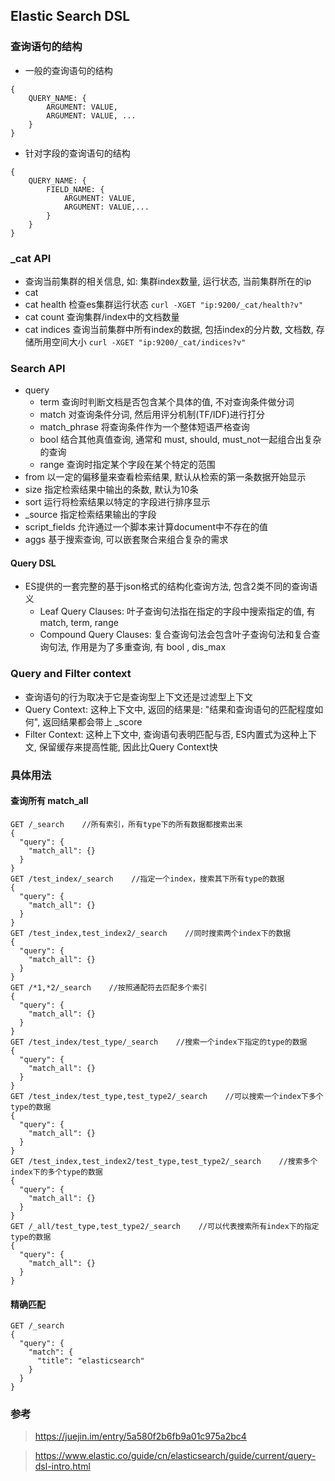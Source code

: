 Elastic Search DSL
---

### 查询语句的结构
+ 一般的查询语句的结构
```shell
{
	QUERY_NAME: {
		ARGUMENT: VALUE,
		ARGUMENT: VALUE, ...
	}
}
```
+ 针对字段的查询语句的结构
```shell
{
    QUERY_NAME: {
        FIELD_NAME: {
            ARGUMENT: VALUE,
            ARGUMENT: VALUE,...
        }
    }
}
```


### _cat API
+ 查询当前集群的相关信息, 如: 集群index数量, 运行状态, 当前集群所在的ip
+ cat 
+ cat health 检查es集群运行状态 `curl -XGET "ip:9200/_cat/health?v"`
+ cat count 查询集群/index中的文档数量 
+ cat indices 查询当前集群中所有index的数据, 包括index的分片数, 文档数, 存储所用空间大小 `curl -XGET "ip:9200/_cat/indices?v"`



### Search API
+ query
	+ term  查询时判断文档是否包含某个具体的值, 不对查询条件做分词
	+ match 对查询条件分词, 然后用评分机制(TF/IDF)进行打分
	+ match_phrase 将查询条件作为一个整体短语严格查询
	+ bool 结合其他真值查询, 通常和 must, should, must_not一起组合出复杂的查询
	+ range 查询时指定某个字段在某个特定的范围
+ from 以一定的偏移量来查看检索结果, 默认从检索的第一条数据开始显示
+ size 指定检索结果中输出的条数, 默认为10条
+ sort 运行将检索结果以特定的字段进行排序显示
+ _source 指定检索结果输出的字段
+ script_fields 允许通过一个脚本来计算document中不存在的值
+ aggs 基于搜索查询, 可以嵌套聚合来组合复杂的需求

#### Query DSL
+ ES提供的一套完整的基于json格式的结构化查询方法, 包含2类不同的查询语义
	+ Leaf Query Clauses: 叶子查询句法指在指定的字段中搜索指定的值, 有match, term, range
	+ Compound Query Clauses: 复合查询句法会包含叶子查询句法和复合查询句法, 作用是为了多重查询, 有 bool , dis_max
	


### Query and Filter context
+ 查询语句的行为取决于它是查询型上下文还是过滤型上下文
+ Query Context: 这种上下文中, 返回的结果是: "结果和查询语句的匹配程度如何", 返回结果都会带上 _score
+ Filter Context: 这种上下文中, 查询语句表明匹配与否, ES内置式为这种上下文, 保留缓存来提高性能, 因此比Query Context快


### 具体用法
#### 查询所有 match_all
```shell
GET /_search    //所有索引，所有type下的所有数据都搜索出来
{
  "query": {
    "match_all": {}
  }
}
GET /test_index/_search    //指定一个index，搜索其下所有type的数据
{
  "query": {
    "match_all": {}
  }
}
GET /test_index,test_index2/_search    //同时搜索两个index下的数据
{
  "query": {
    "match_all": {}
  }
}
GET /*1,*2/_search    //按照通配符去匹配多个索引
{
  "query": {
    "match_all": {}
  }
}
GET /test_index/test_type/_search    //搜索一个index下指定的type的数据
{
  "query": {
    "match_all": {}
  }
}
GET /test_index/test_type,test_type2/_search    //可以搜索一个index下多个type的数据
{
  "query": {
    "match_all": {}
  }
}
GET /test_index,test_index2/test_type,test_type2/_search    //搜索多个index下的多个type的数据
{
  "query": {
    "match_all": {}
  }
}
GET /_all/test_type,test_type2/_search    //可以代表搜索所有index下的指定type的数据
{
  "query": {
    "match_all": {}
  }
}
```
#### 精确匹配
```shell
GET /_search
{
  "query": {
    "match": {
      "title": "elasticsearch"
    }
  }
}
```




### 参考
> https://juejin.im/entry/5a580f2b6fb9a01c975a2bc4

> https://www.elastic.co/guide/cn/elasticsearch/guide/current/query-dsl-intro.html





